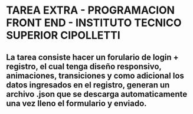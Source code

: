 # TAREA EXTRA - PROGRAMACION FRONT END - INSTITUTO TECNICO SUPERIOR CIPOLLETTI
## La tarea consiste hacer un forulario de login + registro, el cual tenga diseño responsivo, animaciones, transiciones y como adicional los datos ingresados en el registro, generan un archivo .json que se descarga automaticamente una vez lleno el formulario y enviado.
